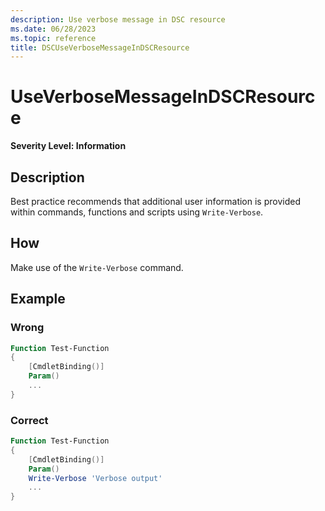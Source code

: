 ```yaml
---
description: Use verbose message in DSC resource
ms.date: 06/28/2023
ms.topic: reference
title: DSCUseVerboseMessageInDSCResource
---
```

# UseVerboseMessageInDSCResource

**Severity Level: Information**

## Description

Best practice recommends that additional user information is provided within commands, functions and
scripts using `Write-Verbose`.

## How

Make use of the `Write-Verbose` command.

## Example

### Wrong

```powershell
Function Test-Function
{
    [CmdletBinding()]
    Param()
    ...
}
```

### Correct

```powershell
Function Test-Function
{
    [CmdletBinding()]
    Param()
    Write-Verbose 'Verbose output'
    ...
}
```
